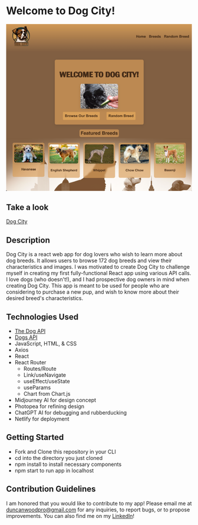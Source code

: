 # Welcome to Dog City!
![Dog City Screenshot](dog-city-app/src/Assets/screenshotsmall.png)

## Take a look
[Dog City](https://dog-city.netlify.app)

## Description
Dog City is a react web app for dog lovers who wish to learn more about dog breeds. It allows users to browse 172 dog breeds and view their characteristics and images. I was motivated to create Dog City to challenge myself in creating my first fully-functional React app using various API calls. I love dogs (who doesn't!), and I had prospective dog owners in mind when creating Dog City. This app is meant to be used for people who are considering to purchase a new pup, and wish to know more about their desired breed's characteristics. 

## Technologies Used
- [The Dog API](https://thedogapi.com/)
- [Dogs API](https://api-ninjas.com/api/dogs)
- JavaScript, HTML, & CSS
- Axios
- React
- React Router
    - Routes/Route
    - Link/useNavigate
    - useEffect/useState
    - useParams
    - Chart from Chart.js
- Midjourney AI for design concept
- Photopea for refining design
- ChatGPT AI for debugging and rubberducking
- Netlify for deployment

## Getting Started 
- Fork and Clone this repository in your CLI
- cd into the directory you just cloned
- npm install to install necessary components
- npm start to run app in localhost

## Contribution Guidelines
I am honored that you would like to contribute to my app! Please email me at duncanwoodpro@gmail.com for any inquiries, to report bugs, or to propose improvements. You can also find me on my [LinkedIn](https://www.linkedin.com/in/duncanwoodpro)!

